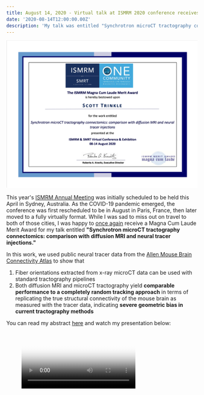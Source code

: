 ```yaml
---
title: August 14, 2020 - Virtual talk at ISMRM 2020 conference receives Magna Cum Laude merit award
date: '2020-08-14T12:00:00.00Z'
description: 'My talk was entitled "Synchrotron microCT tractography connectomics: comparison with diffusion MRI and neural tracer injections".'
---
```


![award](./award.png)

This year's [ISMRM Annual Meeting](https://www.ismrm.org/20m/) was initially
scheduled to be held this April in Sydney, Australia. As the COVID-19 pandemic
emerged, the conference was first rescheduled to be in August in Paris, France,
then later moved to a fully virtually format. While I was sad to miss out on
travel to both of those cities, I was happy to [once again](/news/ismrm-2019/)
receive a Magna Cum Laude Merit Award for my talk entitled **"Synchrotron
microCT tractography connectomics: comparison with diffusion MRI and neural
tracer injections."**

In this work, we used public neural tracer data from the [Allen Mouse
Brain Connectivity Atlas](https://connectivity.brain-map.org) to show that
1. Fiber orientations extracted from x-ray microCT data can be used with 
standard tractography pipelines
2. Both diffusion MRI and microCT tractography yield **comparable performance
to a completely random tracking approach** in terms of replicating the true
structural connectivity of the mouse brain as measured with the tracer data,
indicating **severe geometric bias in current tractography methods**

You can read my abstract <a href="./abstract.pdf" target="_blank">here</a>
and watch my presentation below:

<figure class="video_container">
  <video controls="true" allowfullscreen="true" poster="/poster.png">
    <source src="0854-trinkle.mp4" type="video/mp4">
  </video>
</figure>
